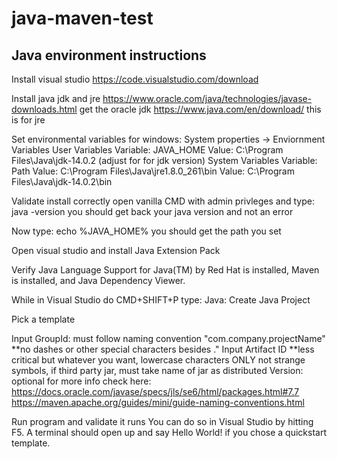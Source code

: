 # java-maven-test
## Java environment instructions

Install visual studio
https://code.visualstudio.com/download

Install java jdk and jre 
https://www.oracle.com/java/technologies/javase-downloads.html
get the oracle jdk
https://www.java.com/en/download/
this is for jre

Set environmental variables
    for windows:
    System properties -> Enviornment Variables
        User Variables
            Variable: JAVA_HOME
            Value: C:\Program Files\Java\jdk-14.0.2 (adjust for for jdk version)
        System Variables
            Variable: Path
            Value: C:\Program Files\Java\jre1.8.0_261\bin
            Value: C:\Program Files\Java\jdk-14.0.2\bin

Validate install correctly open vanilla CMD with admin privleges and type:
    java -version
you should get back your java version and not an error

Now type:
    echo %JAVA_HOME%
you should get the path you set


Open visual studio and install Java Extension Pack

Verify Java Language Support for Java(TM) by Red Hat is installed, Maven is installed, and Java Dependency Viewer.

While in Visual Studio do CMD+SHIFT+P type:
    Java: Create Java Project

Pick a template 

Input GroupId: must follow naming convention "com.company.projectName"
    **no dashes or other special characters besides ."
Input Artifact ID
    **less critical but whatever you want, lowercase characters ONLY not strange symbols, if third party jar, must take name of jar as distributed
Version: optional
for more info check here:
https://docs.oracle.com/javase/specs/jls/se6/html/packages.html#7.7
https://maven.apache.org/guides/mini/guide-naming-conventions.html

Run program and validate it runs
You can do so in Visual Studio by hitting F5. A terminal should open up and say Hello World! if you chose a quickstart template.
